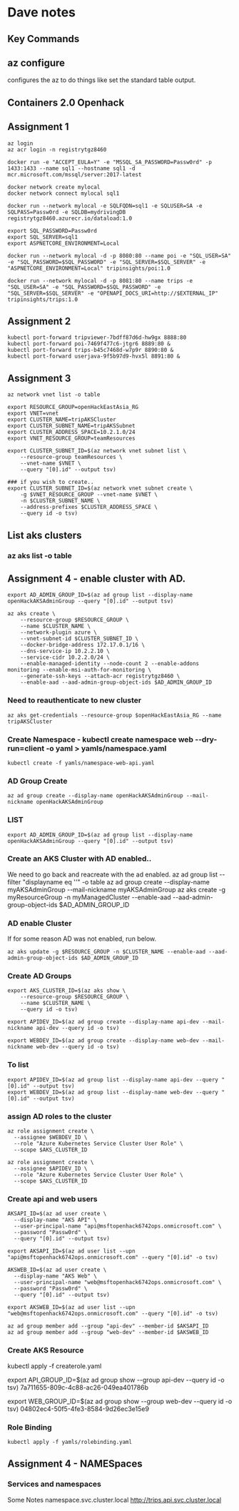 # Dave notes

## Key Commands
## az configure
configures the az to do things like set the standard table output.

## Containers 2.0 Openhack
## Assignment 1
```
az login
az acr login -n registrytgz8460

docker run -e "ACCEPT_EULA=Y" -e "MSSQL_SA_PASSWORD=Passw0rd" -p 1433:1433 --name sql1 --hostname sql1 -d mcr.microsoft.com/mssql/server:2017-latest

docker network create mylocal
docker network connect mylocal sql1

docker run --network mylocal -e SQLFQDN=sql1 -e SQLUSER=SA -e SQLPASS=Passw0rd -e SQLDB=mydrivingDB registrytgz8460.azurecr.io/dataload:1.0

export SQL_PASSWORD=Passw0rd
export SQL_SERVER=sql1
export ASPNETCORE_ENVIRONMENT=Local

docker run --network mylocal -d -p 8080:80 --name poi -e "SQL_USER=SA" -e "SQL_PASSWORD=$SQL_PASSWORD" -e "SQL_SERVER=$SQL_SERVER" -e "ASPNETCORE_ENVIRONMENT=Local" tripinsights/poi:1.0

docker run --network mylocal -d -p 8081:80 --name trips -e "SQL_USER=SA" -e "SQL_PASSWORD=$SQL_PASSWORD" -e "SQL_SERVER=$SQL_SERVER" -e "OPENAPI_DOCS_URI=http://$EXTERNAL_IP" tripinsights/trips:1.0
```
## Assignment 2
```
kubectl port-forward tripviewer-7bdff87d6d-hw9gx 8888:80
kubectl port-forward poi-7469f477c6-jtgr6 8889:80 &
kubectl port-forward trips-b45c7468d-w7p9r 8890:80 &
kubectl port-forward userjava-9f5b97d9-hvx5l 8891:80 &
```
## Assignment 3
```
az network vnet list -o table

export RESOURCE_GROUP=openHackEastAsia_RG
export VNET=vnet
export CLUSTER_NAME=tripAKSCluster
export CLUSTER_SUBNET_NAME=tripAKSSubnet
export CLUSTER_ADDRESS_SPACE=10.2.1.0/24
export VNET_RESOURCE_GROUP=teamResources

export CLUSTER_SUBNET_ID=$(az network vnet subnet list \
    --resource-group teamResources \
    --vnet-name $VNET \
    --query "[0].id" --output tsv)

### if you wish to create..
export CLUSTER_SUBNET_ID=$(az network vnet subnet create \
    -g $VNET_RESOURCE_GROUP --vnet-name $VNET \
    -n $CLUSTER_SUBNET_NAME \
    --address-prefixes $CLUSTER_ADDRESS_SPACE \
    --query id -o tsv)
```
## List aks clusters
### az aks list -o table

## Assignment 4 - enable cluster with AD.

```
export AD_ADMIN_GROUP_ID=$(az ad group list --display-name openHackAKSAdminGroup --query "[0].id" --output tsv)

az aks create \
    --resource-group $RESOURCE_GROUP \
    --name $CLUSTER_NAME \
    --network-plugin azure \
    --vnet-subnet-id $CLUSTER_SUBNET_ID \
    --docker-bridge-address 172.17.0.1/16 \
    --dns-service-ip 10.2.2.10 \
    --service-cidr 10.2.2.0/24 \
    --enable-managed-identity --node-count 2 --enable-addons monitoring --enable-msi-auth-for-monitoring \
    --generate-ssh-keys --attach-acr registrytgz8460 \
    --enable-aad --aad-admin-group-object-ids $AD_ADMIN_GROUP_ID
```

### Need to reauthenticate to new cluster
```
az aks get-credentials --resource-group $openHackEastAsia_RG --name tripAKSCluster
```

### Create Namespace - kubectl create namespace web --dry-run=client -o yaml > yamls/namespace.yaml
```kubectl create -f yamls/namespace-web-api.yaml ```


### AD Group Create
```az ad group create --display-name openHackAKSAdminGroup --mail-nickname openHackAKSAdminGroup```
### LIST
```
export AD_ADMIN_GROUP_ID=$(az ad group list --display-name openHackAKSAdminGroup --query "[0].id" --output tsv)
```

### Create an AKS Cluster with AD enabled.. 
We need to go back and reacreate with the ad enabled.
az ad group list --filter "displayname eq '<group-name>'" -o table
az ad group create --display-name myAKSAdminGroup --mail-nickname myAKSAdminGroup
az aks create -g myResourceGroup -n myManagedCluster --enable-aad --aad-admin-group-object-ids $AD_ADMIN_GROUP_ID


### AD enable Cluster 
If for some reason AD was not enabled, run below.
```
az aks update -g $RESOURCE_GROUP -n $CLUSTER_NAME --enable-aad --aad-admin-group-object-ids $AD_ADMIN_GROUP_ID
```

### Create AD Groups
```
export AKS_CLUSTER_ID=$(az aks show \                                                    
    --resource-group $RESOURCE_GROUP \
    --name $CLUSTER_NAME \
    --query id -o tsv)

export APIDEV_ID=$(az ad group create --display-name api-dev --mail-nickname api-dev --query id -o tsv)

export WEBDEV_ID=$(az ad group create --display-name web-dev --mail-nickname web-dev --query id -o tsv)
```

### To list
```
export APIDEV_ID=$(az ad group list --display-name api-dev --query "[0].id" --output tsv)
export WEBDEV_ID=$(az ad group list --display-name web-dev --query "[0].id" --output tsv)
```

### assign AD roles to the cluster
```
az role assignment create \
  --assignee $WEBDEV_ID \
  --role "Azure Kubernetes Service Cluster User Role" \
  --scope $AKS_CLUSTER_ID

az role assignment create \
  --assignee $APIDEV_ID \
  --role "Azure Kubernetes Service Cluster User Role" \
  --scope $AKS_CLUSTER_ID

```

### Create api and web users
```
AKSAPI_ID=$(az ad user create \
  --display-name "AKS API" \
  --user-principal-name "api@msftopenhack6742ops.onmicrosoft.com" \
  --password "Passw0rd" \
  --query "[0].id" --output tsv)

export AKSAPI_ID=$(az ad user list --upn "api@msftopenhack6742ops.onmicrosoft.com" --query "[0].id" -o tsv)

AKSWEB_ID=$(az ad user create \
  --display-name "AKS Web" \
  --user-principal-name "web@msftopenhack6742ops.onmicrosoft.com" \
  --password "Passw0rd" \
  --query "[0].id" --output tsv)

export AKSWEB_ID=$(az ad user list --upn "web@msftopenhack6742ops.onmicrosoft.com" --query "[0].id" -o tsv)

az ad group member add --group "api-dev" --member-id $AKSAPI_ID
az ad group member add --group "web-dev" --member-id $AKSWEB_ID
```  

### Create AKS Resource 
kubectl apply -f createrole.yaml

export API_GROUP_ID=$(az ad group show --group api-dev --query id -o tsv)
7a711655-809c-4c88-ac26-049ea401786b

export WEB_GROUP_ID=$(az ad group show --group web-dev --query id -o tsv)
04802ec4-50f5-4fe3-8584-9d26ec3e15e9

### Role Binding
```
kubectl apply -f yamls/rolebinding.yaml 
```


## Assignment 4 - NAMESpaces
### Services and namespaces
Some Notes
namespace.svc.cluster.local
http://trips.api.svc.cluster.local



